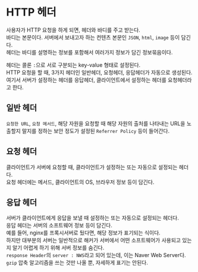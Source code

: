 # HTTP 헤더

사용자가 HTTP 요청을 하게 되면, 헤더와 바디를 주고 받는다. <br />
바디는 본문이다. 서버에서 보내고자 하는 컨텐츠 본문인 `JSON`, `html`, `image` 등이 담긴다. <br />
헤더는 바디를 설명하는 정보를 포함해서 여러가지 정보가 담긴 정보묶음이다.

헤더는 콜론 `:`으로 서로 구분되는 key-value 형태로 설정된다. <br />
HTTP 요청을 할 때, 3가지 헤더인 일반헤더, 요청헤더, 응답헤더가 자동으로 생성된다. <br />
여기서 서버가 설정하는 헤더를 응답헤더, 클라이언트에서 설정하는 헤더를 요청헤더라고 한다.

## 일반 헤더

`요청한 URL`, `요청 메서드`, 해당 자원을 요청할 때 해당 자원의 출처를 나타내는 URL을 노출할지 말지를 정하는 보안 정도가 설정된 `Referrer Policy` 등이 들어간다.

## 요청 헤더

클라이언트가 서버에 요청할 때, 클라이언트가 설정하는 또는 자동으로 설정되는 헤더다. <br />
요청 헤더에는 메서드, 클라이언트의 OS, 브라우저 정보 등이 담긴다.

## 응답 헤더

서버가 클라이언트에게 응답을 보낼 때 설정하는 또는 자동으로 설정되는 헤더다. <br />
응답 헤더는 서버의 소프트웨어 정보 등이 담긴다. <br />
예를 들어, nginx를 프록시서버로 뒀다면, 해당 정보가 표기되는 식이다. <br />
하지만 대부분의 서버는 일반적으로 해커가 서버에서 어떤 소프트웨어가 사용되고 있는지 알기 어렵게 하기 위해 서버 정보를 숨긴다. <br />
`response Header`의 `server : NWS`라고 되어 있는데, 이는 Naver Web Server다. <br />
`gzip` 압축 알고리즘을 쓰는 것만 나올 뿐, 자세하게 표기는 안된다.
